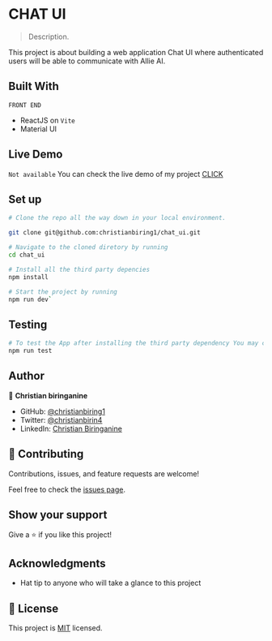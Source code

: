# CHAT UI

> Description.

This project is about building a web application Chat UI where authenticated users will be able to communicate with Allie AI.

## Built With

`FRONT END`

- ReactJS on `Vite`
- Material UI

## Live Demo

`Not available`
You can check the live demo of my project [CLICK]()

## Set up

```sh
# Clone the repo all the way down in your local environment.

git clone git@github.com:christianbiring1/chat_ui.git

# Navigate to the cloned diretory by running
cd chat_ui

# Install all the third party depencies
npm install

# Start the project by running
npm run dev`
```

## Testing

```sh
# To test the App after installing the third party dependency You may consider running
npm run test
```

## Author

👤 **Christian biringanine**

- GitHub: [@christianbiring1](https://github.com/christianbiring1)
- Twitter: [@christianbirin4](https://twitter.com/christianbirin4)
- LinkedIn: [Christian Biringanine](https://linkedin.com/in/christian-biringanine/)

## 🤝 Contributing

Contributions, issues, and feature requests are welcome!

Feel free to check the [issues page](https://github.com/christianbiring1/chat_ui/issues).

## Show your support

Give a ⭐️ if you like this project!

## Acknowledgments

- Hat tip to anyone who will take a glance to this project

## 📝 License

This project is [MIT](./MIT.md) licensed.